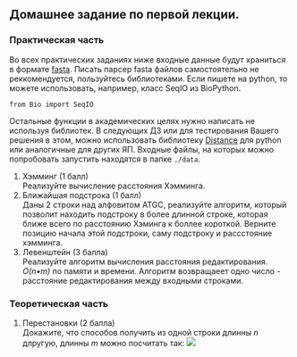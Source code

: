 ## Домашнее задание по первой лекции.
### Практическая часть
Во всех практических заданиях ниже входные данные 
будут храниться в формате [fasta](https://en.wikipedia.org/wiki/FASTA_format).
Писать парсер fasta файлов самостоятельно не реккомендуется, 
пользуйтесь библиотеками. Если пишете на python, то можете 
использовать, например, класс SeqIO из BioPython.
```
from Bio import SeqIO
```
Остальные функции в академических целях нужно 
написать не используя библиотек. В следующих ДЗ или 
для тестирования Вашего решения в этом, можно 
использовать библиотеку [Distance](https://pypi.org/project/Distance/0.1/) 
для python или аналогичные для других ЯП. Входные файлы, 
на которых можно попробовать запустить находятся в 
папке `./data`.
1. Хэмминг (1 балл)  
Реализуйте вычисление расстояния Хэмминга.
2. Ближайшая подстрока (1 балл)  
Даны 2 строки над алфовитом ATGC, реализуйте алгоритм,
 который позволит находить подстроку в более длинной 
 строке, которая ближе всего по расстоянию Хэминга к 
 боллее короткой. Верните позицию начала этой подстроки, 
 саму подстроку и рассстояние хэмминга.
3. Левенштейн (3 балла)  
Реализуйте алгоритм вычисления расстояния 
редактирования. *O(n•m)* по памяти и времени. 
Алгоритм возвращаеет одно число - расстояние 
редактирования между входными строками.

### Теоретическая часть
1. Перестановки (2 балла)  
Докажите, что способов получить из одной строки длинны *n* 
длругую, длинны *m* можно посчитать так: <img src="https://render.githubusercontent.com/render/math?math=\frac{2^{n+m}}{\sqrt{\pi m}}">
